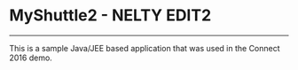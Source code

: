 # MyShuttle2 - NELTY EDIT2
-------------

This is a sample Java/JEE based application that was used in the Connect 2016 demo. 
